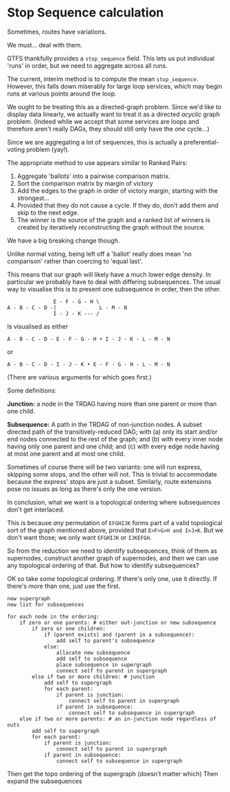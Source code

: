 # Stop Sequence calculation

Sometimes, routes have variations.

We must... deal with them.

GTFS thankfully provides a `stop_sequence` field.
This lets us put individual 'runs' in order, but we need to aggregate across all runs.

The current, interim method is to compute the mean `stop_sequence`.
However, this falls down miserably for large loop services, which may begin runs at various points around the loop.

We ought to be treating this as a directed-graph problem.
Since we'd like to display data linearly, we actually want to treat it as a directed *acyclic* graph problem.
(Indeed while we accept that some services are loops and therefore aren't really DAGs, they should still only have the *one* cycle...)

Since we are aggregating a lot of sequences, this is actually a preferential-voting problem (yay!).

The appropriate method to use appears similar to Ranked Pairs:

1. Aggregate 'ballots' into a pairwise comparison matrix.
2. Sort the comparison matrix by margin of victory
3. Add the edges to the graph in order of victory margin, starting with the strongest...
4. Provided that they do not cause a cycle. If they do, don't add them and skip to the next edge.
5. The winner is the source of the graph and a ranked list of winners is created by iteratively reconstructing the graph without the source.

We have a big breaking change though.

Unlike normal voting, being left off a 'ballot' really does mean 'no comparison' rather than coercing to 'equal last'.

This means that our graph will likely have a much lower edge density. In particular we probably have to deal with differing subsequences.
The usual way to visualise this is to present one subsequence in order, then the other.

                   E - F - G - H \
    A - B - C - D -|              L - M - N
                   I - J - K --- /

Is visualised as either

    A - B - C - D - E - F - G - H • I - J - K - L - M - N

or

    A - B - C - D - I - J - K • E - F - G - H - L - M - N

(There are various arguments for which goes first.)

Some definitions:

**Junction:** a node in the TRDAG having more than one parent or more than one child.

**Subsequence:** A path in the TRDAG of non-junction nodes. A subset directed path of the transitively-reduced DAG; with (a) only its start and/or end nodes connected to the rest of the graph; and (b) with every inner node having only one parent and one child; and (c) with every edge node having at most one parent and at most one child.



Sometimes of course there will be two variants: one will run express, skipping some stops, and the other will not.
This is trivial to accommodate because the express' stops are just a subset. Similarly, route extensions pose no issues as long as there's only the one version.

In conclusion, what we want is a topological ordering where subsequences don't get interlaced.

This is because *any* permutation of `EFGHIJK` forms part of a valid topological sort of the graph mentioned above, provided that `E>F>G>H and I>J>K`. But we don't want those; we only want `EFGHIJK` or `IJKEFGH`.

So from the reduction we need to identify subsequences, think of them as supernodes, construct another graph of supernodes, and then we can use any topological ordering of that. But how to identify subsequences?

OK so take *some* topological ordering. If there's only one, use it directly. If there's more than one, just use the first.

    new supergraph
    new list for subsequences

    for each node in the ordering:
        if zero or one parents: # either out-junction or new subsequence
            if zero or one children:
                if (parent exists) and (parent in a subsequence):
                    add self to parent's subsequence
                else:
                    allocate new subsequence
                    add self to subsequence
                    place subsequence in supergraph
                    connect self to parent in supergraph
            else if two or more children: # junction
                add self to supergraph
                for each parent:
                    if parent is junction:
                        connect self to parent in supergraph
                    if parent in subsequence:
                        connect self to subsequence in supergraph                    
        else if two or more parents: # an in-junction node regardless of outs
            add self to supergraph
            for each parent:
                if parent is junction:
                    connect self to parent in supergraph
                if parent in subsequence:
                    connect self to subsequence in supergraph

Then get the topo ordering of the supergraph (doesn't matter which)
Then expand the subsequences
